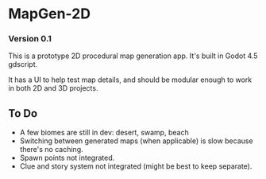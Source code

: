 # MapGen-2D
### Version 0.1

This is a prototype 2D procedural map generation app.  It's built in Godot 4.5 gdscript.

It has a UI to help test map details, and should be modular enough to work in both 2D and 3D projects.

## To Do
* A few biomes are still in dev: desert, swamp, beach
* Switching between generated maps (when applicable) is slow because there's no caching.
* Spawn points not integrated.
* Clue and story system not integrated (might be best to keep separate).

